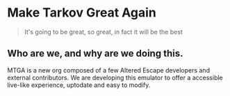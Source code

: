 # Make Tarkov Great Again
> It's going to be great, so great, in fact it will be the best

## Who are we, and why are we doing this.

MTGA is a new org composed of a few Altered Escape developers and external contributors. 
We are developing this emulator to offer a accessible live-like experience, uptodate and easy to modify.
